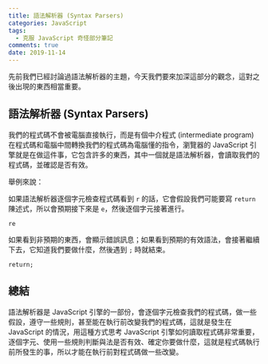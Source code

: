 ```yaml
---
title: 語法解析器 (Syntax Parsers)
categories: JavaScript
tags:
  - 克服 JavaScript 奇怪部分筆記
comments: true
date: 2019-11-14
---
```

先前我們已經討論過語法解析器的主題，今天我們要來加深這部分的觀念，這對之後出現的東西相當重要。

## 語法解析器 (Syntax Parsers)

我們的程式碼不會被電腦直接執行，而是有個中介程式 (intermediate program) 在程式碼和電腦中間轉換我們的程式碼為電腦懂的指令，瀏覽器的 JavaScript 引擎就是在做這件事，它包含許多的東西，其中一個就是語法解析器，會讀取我們的程式碼，並確認是否有效。

舉例來說：

如果語法解析器逐個字元檢查程式碼看到 `r` 的話，它會假設我們可能要寫 `return` 陳述式，所以會預期接下來是 `e`，然後逐個字元接著進行。

```
re
```

如果看到非預期的東西，會顯示錯誤訊息；如果看到預期的有效語法，會接著繼續下去，它知道我們要做什麼，然後遇到 `;` 時就結束。

```
return;
```
## 總結

語法解析器是 JavaScript 引擎的一部份，會逐個字元檢查我們的程式碼，做一些假設，遵守一些規則，甚至能在執行前改變我們的程式碼，這就是發生在 JavaScript 的情況，用這種方式思考 JavaScript 引擎如何讀取程式碼非常重要，逐個字元、使用一些規則判斷與法是否有效、確定你要做什麼，這就是程式碼執行前所發生的事，所以才能在執行前對程式碼做一些改變。
